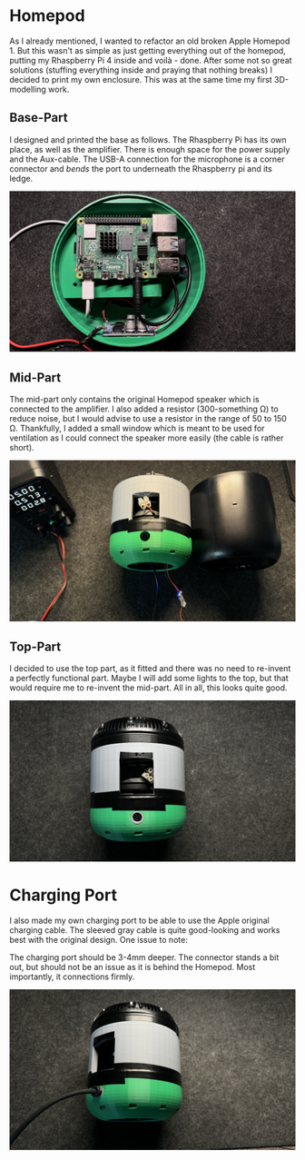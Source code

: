 # Homepod

As I already mentioned, I wanted to refactor an old broken Apple Homepod 1.
But this wasn't as simple as just getting everything out of the homepod, putting my Rhaspberry Pi 4 inside and voilà - done. 
After some not so great solutions (stuffing everything inside and praying that nothing breaks) I decided to print my own enclosure.
This was at the same time my first 3D-modelling work.

## Base-Part

I designed and printed the base as follows.
The Rhaspberry Pi has its own place, as well as the amplifier.
There is enough space for the power supply and the Aux-cable.
The USB-A connection for the microphone is a corner connector and _bends_ the port to underneath the Rhaspberry pi and its ledge.

![](../assets/images/base_homepod.jpg)

## Mid-Part

The mid-part only contains the original Homepod speaker which is connected to the amplifier.
I also added a resistor (300-something Ω) to reduce noise, but I would advise to use a resistor in the range of 50 to 150 Ω.
Thankfully, I added a small window which is meant to be used for ventilation as I could connect the speaker more easily (the cable is rather short). 

![](../assets/images/mid_homepod.jpg)

## Top-Part

I decided to use the top part, as it fitted and there was no need to re-invent a perfectly functional part.
Maybe I will add some lights to the top, but that would require me to re-invent the mid-part.
All in all, this looks quite good.

![](../assets/images/full_homepod.jpg)

# Charging Port

I also made my own charging port to be able to use the Apple original charging cable.
The sleeved gray cable is quite good-looking and works best with the original design.
One issue to note:

The charging port should be 3-4mm deeper. 
The connector stands a bit out, but should not be an issue as it is behind the Homepod.
Most importantly, it connections firmly.

![](../assets/images/complete_homepod.jpg)